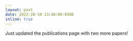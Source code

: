```yaml
---
layout: post
date: 2022-10-10 13:48:00-0300
inline: true
---
```


Just updated the publications page with two more papers!
